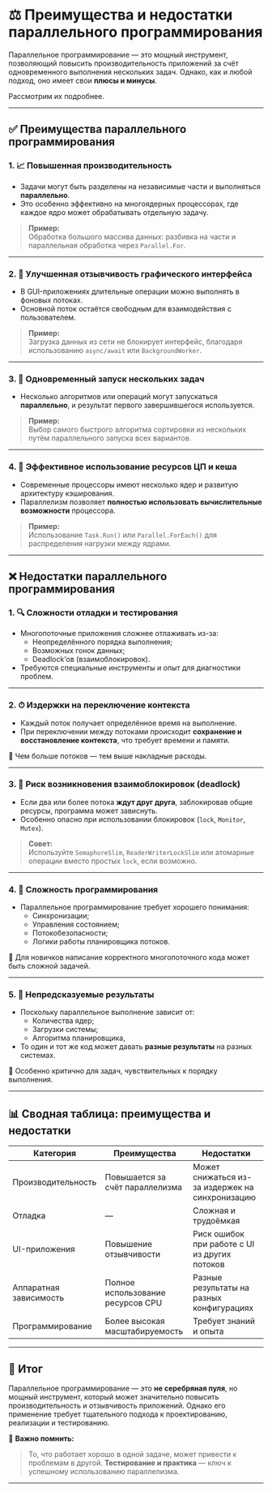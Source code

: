# ⚖️ Преимущества и недостатки параллельного программирования

Параллельное программирование — это мощный инструмент, позволяющий повысить производительность приложений за счёт одновременного выполнения нескольких задач. Однако, как и любой подход, оно имеет свои **плюсы и минусы**.

Рассмотрим их подробнее.

---

## ✅ Преимущества параллельного программирования

### 1. 📈 Повышенная производительность

- Задачи могут быть разделены на независимые части и выполняться **параллельно**.
- Это особенно эффективно на многоядерных процессорах, где каждое ядро может обрабатывать отдельную задачу.

> **Пример:**  
> Обработка большого массива данных: разбивка на части и параллельная обработка через `Parallel.For`.

---

### 2. 💬 Улучшенная отзывчивость графического интерфейса

- В GUI-приложениях длительные операции можно выполнять в фоновых потоках.
- Основной поток остаётся свободным для взаимодействия с пользователем.

> **Пример:**  
> Загрузка данных из сети не блокирует интерфейс, благодаря использованию `async/await` или `BackgroundWorker`.

---

### 3. 🔀 Одновременный запуск нескольких задач

- Несколько алгоритмов или операций могут запускаться **параллельно**, и результат первого завершившегося используется.

> **Пример:**  
> Выбор самого быстрого алгоритма сортировки из нескольких путём параллельного запуска всех вариантов.

---

### 4. 💾 Эффективное использование ресурсов ЦП и кеша

- Современные процессоры имеют несколько ядер и развитую архитектуру кэширования.
- Параллелизм позволяет **полностью использовать вычислительные возможности** процессора.

> **Пример:**  
> Использование `Task.Run()` или `Parallel.ForEach()` для распределения нагрузки между ядрами.

---

## ❌ Недостатки параллельного программирования

### 1. 🔍 Сложности отладки и тестирования

- Многопоточные приложения сложнее отлаживать из-за:
  - Неопределённого порядка выполнения;
  - Возможных гонок данных;
  - Deadlock’ов (взаимоблокировок).
- Требуются специальные инструменты и опыт для диагностики проблем.

---

### 2. ⏱ Издержки на переключение контекста

- Каждый поток получает определённое время на выполнение.
- При переключении между потоками происходит **сохранение и восстановление контекста**, что требует времени и памяти.

📌 Чем больше потоков — тем выше накладные расходы.

---

### 3. 🔐 Риск возникновения взаимоблокировок (deadlock)

- Если два или более потока **ждут друг друга**, заблокировав общие ресурсы, программа может зависнуть.
- Особенно опасно при использовании блокировок (`lock`, `Monitor`, `Mutex`).

> **Совет:**  
> Используйте `SemaphoreSlim`, `ReaderWriterLockSlim` или атомарные операции вместо простых `lock`, если возможно.

---

### 4. 🧠 Сложность программирования

- Параллельное программирование требует хорошего понимания:
  - Синхронизации;
  - Управления состоянием;
  - Потокобезопасности;
  - Логики работы планировщика потоков.

📌 Для новичков написание корректного многопоточного кода может быть сложной задачей.

---

### 5. 🎲 Непредсказуемые результаты

- Поскольку параллельное выполнение зависит от:
  - Количества ядер;
  - Загрузки системы;
  - Алгоритма планировщика,
- То один и тот же код может давать **разные результаты** на разных системах.

📌 Особенно критично для задач, чувствительных к порядку выполнения.

---

## 📊 Сводная таблица: преимущества и недостатки

| Категория | Преимущества | Недостатки |
|-----------|---------------|------------|
| Производительность | Повышается за счёт параллелизма | Может снижаться из-за издержек на синхронизацию |
| Отладка | — | Сложная и трудоёмкая |
| UI-приложения | Повышение отзывчивости | Риск ошибок при работе с UI из других потоков |
| Аппаратная зависимость | Полное использование ресурсов CPU | Разные результаты на разных конфигурациях |
| Программирование | Более высокая масштабируемость | Требует знаний и опыта |

---

## 📝 Итог

Параллельное программирование — это **не серебряная пуля**, но мощный инструмент, который может значительно повысить производительность и отзывчивость приложений. Однако его применение требует тщательного подхода к проектированию, реализации и тестированию.

📌 **Важно помнить:**
> То, что работает хорошо в одной задаче, может привести к проблемам в другой. **Тестирование и практика** — ключ к успешному использованию параллелизма.

---
